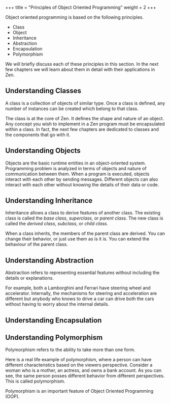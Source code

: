 +++
title = "Principles of Object Oriented Programming"
weight = 2
+++

Object oriented programming is based on the following principles.

 * Class
 * Object
 * Inheritance
 * Abstraction
 * Encapsulation
 * Polymorphism

We will briefly discuss each of these principles in this section. In the next
few chapters we will learn about them in detail with their applications in Zen.

## Understanding Classes

A class is a collection of objects of similar type. Once a class is defined,
any number of instances can be created which belong to that class.

The class is at the core of Zen. It defines the shape and nature of an object.
Any concept you wish to implement in a Zen program must be encapsulated within
a class. In fact, the next few chapters are dedicated to classes and the components
that go with it.

## Understanding Objects

Objects are the basic runtime entities in an object-oriented system.
Programming problem is analyzed in terms of objects and nature of communication
between them. When a program is executed, objects interact with each other by
sending messages. Different objects can also interact with each other without
knowing the details of their data or code.

## Understanding Inheritance

Inheritance allows a class to derive features of another class. The existing
class is called the *base class*, *superclass*, or *parent class*. The new
class is called the *derived class*, *subclass*, or *child class*.

When a class inherits, the members of the parent class are derived. You can
change their behavior, or just use them as is it is. You can extend the behaviour of
the parent class.

## Understanding Abstraction

Abstraction refers to representing essential features without including the
details or explanations.

For example, both a Lamborghini and Ferrari have steering wheel and accelerator.
Internally, the mechanisms for steering and acceleration are different but
anybody who knows to drive a car can drive both the cars without having to
worry about the internal details.

## Understanding Encapsulation

## Understanding Polymorphism

Polymorphism refers to the ability to take more than one form.

Here is a real life example of polymorphism, where a person can have different
characteristics based on the viewers perspective. Consider a woman who is a
mother, an actress, and owns a bank account. As you can see, the same person
posses different behavior from different perspectives. This is called polymorphism.

Polymorphism is an important feature of Object Oriented Programming (OOP).